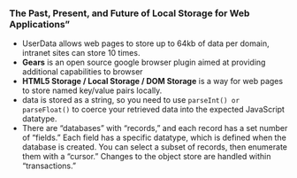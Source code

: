 ### The Past, Present, and Future of Local Storage for Web Applications”
- UserData allows web pages to store up to 64kb of data per domain, intranet sites can store 10 times.
- __Gears__ is an open source google browser plugin aimed at providing additional capabilities to browser
- __HTML5 Storage / Local Storage / DOM Storage__ is a way for web pages to store named key/value pairs locally.
- data is stored as a string, so you need to use ``parseInt() or parseFloat()`` to coerce your retrieved data into the expected JavaScript datatype.
- There are “databases” with “records,” and each record has a set number of “fields.” Each field has a specific datatype, which is defined when the database is created. You can select a subset of records, then enumerate them with a “cursor.” Changes to the object store are handled within “transactions.”